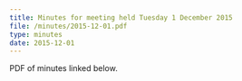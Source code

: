 ```yaml
---
title: Minutes for meeting held Tuesday 1 December 2015
file: /minutes/2015-12-01.pdf
type: minutes
date: 2015-12-01
---
```


PDF of minutes linked below.
